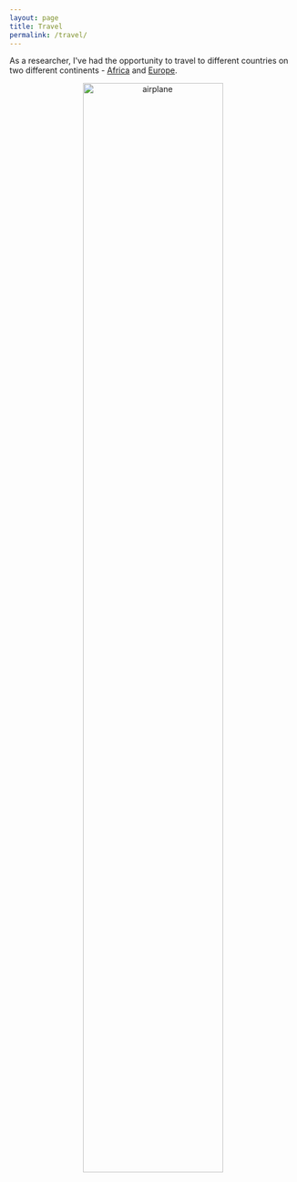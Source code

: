 ```yaml
---
layout: page
title: Travel
permalink: /travel/
---
```


As a researcher, I've had the opportunity to travel to different countries on two different continents - <a href="https://harry45.github.io/travel/Africa/">Africa</a> and <a href="https://harry45.github.io/travel/Europe/">Europe</a>.



<p align="center"><img src="airplane.jpg" alt="airplane" width="70%" height="70%"></p>

